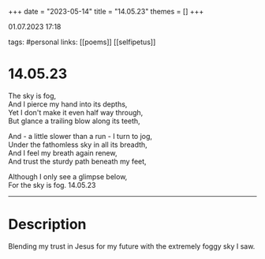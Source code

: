 +++
date = "2023-05-14"
title = "14.05.23"
themes = []
+++

01.07.2023 17:18

tags: #personal
links: [[poems]] [[selfipetus]]

# 14.05.23
The sky is fog,  
And I pierce my hand into its depths,  
Yet I don't make it even half way through,  
But glance a trailing blow along its teeth,  
  
And - a little slower than a run - I turn to jog,  
Under the fathomless sky in all its breadth,  
And I feel my breath again renew,  
And trust the sturdy path beneath my feet,  
  
Although I only see a glimpse below,  
For the sky is fog.
14.05.23

---
# Description
Blending my trust in Jesus for my future with the extremely foggy sky I saw.